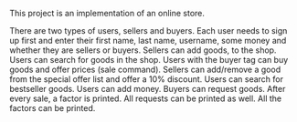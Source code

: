 This project is an implementation of an online store.

There are two types of users, sellers and buyers. Each user needs to sign up first and enter their first name, last name, username, some money and whether they are sellers or buyers. 
Sellers can add goods, to the shop. Users can search for goods in the shop.
Users with the buyer tag can buy goods and offer prices (sale command). 
Sellers can add/remove a good from the special offer list and offer a 10% discount. 
Users can search for bestseller goods. 
Users can add money. 
Buyers can request goods.
After every sale, a factor is printed. 
All requests can be printed as well. 
All the factors can be printed. 
